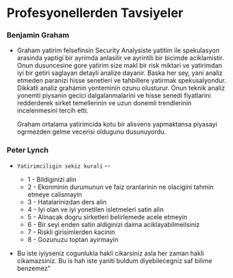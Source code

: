 # Profesyonellerden Tavsiyeler

### Benjamin Graham

- Graham yatirim felsefinsin Security Analysiste yatitim ile spekulasyon arasinda yaptigi bir ayrimda anlasilir ve ayrintili bir bicimde aciklamistir. Onun dusuncesine gore yatirim size makl bir risk miktari ve yatirimdan iyi bir getiri saglayan detayli analize dayanir. Baska her sey, yani analiz etmeden paranizi hisse senetleri ve tahbillere yatirmak spekusalyondur. Dikkatli analiz grahamin yonteminin ozunu olusturur. Onun teknik analiz yonemti piysanin gecici dalgalanmalarini ve hisse senedi fiyatlarini redderderek sirket temellerinin ve uzun donemli trendlerinin incelenmesini tercih etti. 

  Graham ortalama yatirimcida kotu bir alisveris yapmaktansa piyasayi ogrmezden gelme vecerisi oldugunu dusunuyordu. 
  
### Peter Lynch

- `Yatirimciligin sekiz kurali` --
  - 1 - Bildiginizi alin
  - 2 - Ekonminin durumunun ve faiz oranlarinin ne olacigini tahmin etmeye calismayin
  - 3 - Hatalarinizdan ders alin
  - 4 - Iyi olan ve iyi yonetilen isletmeleri satin alin
  - 5 - Alinacak dogru sirketleri belirlemede acele etmeyin
  - 6 - Bir seyi enden satin aldiginizi daima aciklayabilmeilsiniz
  - 7 - Riskli girisimlerden kacinin 
  - 8 - Gozunuzu toptan ayirmayin
  
- Bu iste iyiyseniz cogunlukla hakli cikarsiniz asla her zaman hakli cikamazsiniz. Bu is hah iste yaniti buldum diyebilecegniz saf bilime benzemez"
